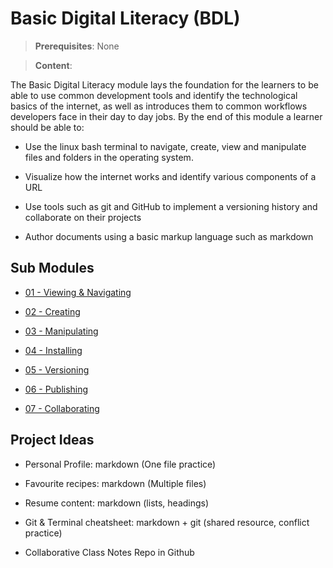 # Basic Digital Literacy (BDL)

  

>  **Prerequisites**: None

>

>  **Content**: 

  

The Basic Digital Literacy module lays the foundation for the learners to be able to use common development tools and identify the technological basics of the internet, as well as introduces them to common workflows developers face in their day to day jobs. By the end of this module a learner should be able to:

  

- Use the linux bash terminal to navigate, create, view and manipulate files and folders in the operating system.

- Visualize how the internet works and identify various components of a URL

- Use tools such as git and GitHub to implement a versioning history and collaborate on their projects

- Author documents using a basic markup language such as markdown

  

## Sub Modules

  

-  [01 - Viewing & Navigating](./01_Viewing-and-Navigating)

-  [02 - Creating](./02_Creating)

-  [03 - Manipulating](./03_Manipulating)

-  [04 - Installing](./04_Installing)

-  [05 - Versioning](./05_Versioning)

-  [06 - Publishing](./06_Publishing)

-  [07 - Collaborating](./07_Collaborating)

  

## Project Ideas

  

- Personal Profile: markdown (One file practice)

- Favourite recipes: markdown (Multiple files)

- Resume content: markdown (lists, headings)

- Git & Terminal cheatsheet: markdown + git (shared resource, conflict practice)

- Collaborative Class Notes Repo in Github